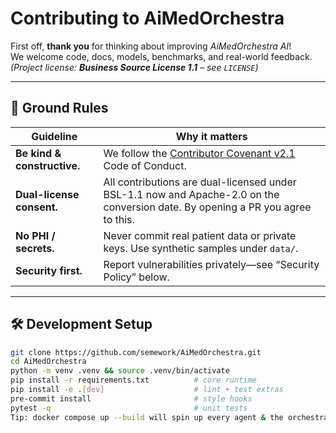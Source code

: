 


<!-- CONTRIBUTING.md – AiMedOrchestra -->
# Contributing to **AiMedOrchestra**

First off, **thank you** for thinking about improving *AiMedOrchestra AI*!  
We welcome code, docs, models, benchmarks, and real-world feedback.  
*(Project license: **Business Source License 1.1** – see `LICENSE`)*

---

## 📜 Ground Rules
| Guideline | Why it matters |
|-----------|----------------|
| **Be kind & constructive.** | We follow the [Contributor Covenant v2.1](https://www.contributor-covenant.org/version/2/1/code_of_conduct/) Code of Conduct. |
| **Dual-license consent.** | All contributions are dual-licensed under BSL-1.1 now and Apache-2.0 on the conversion date. By opening a PR you agree to this. |
| **No PHI / secrets.** | Never commit real patient data or private keys. Use synthetic samples under `data/`. |
| **Security first.** | Report vulnerabilities privately—see “Security Policy” below. |

---

## 🛠 Development Setup

```bash
git clone https://github.com/semework/AiMedOrchestra.git
cd AiMedOrchestra
python -m venv .venv && source .venv/bin/activate
pip install -r requirements.txt          # core runtime
pip install -e .[dev]                    # lint + test extras
pre-commit install                       # style hooks
pytest -q                                # unit tests
Tip: docker compose up --build will spin up every agent & the orchestrator in one go.